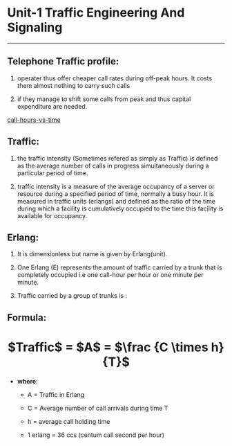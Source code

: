 
# Unit-1 Traffic Engineering And Signaling

<!-- 1. Telecommunication Traffic:
    - unit of Traffic , Traffic measurement.
    - A mathematical model:
        1. Lost call systems:
            - Theory , Traffic Performance.
            - Loss systems in tandem.
            - Traffic tables.
        2. Queueing systems: 
            - Erlang Distribution
            -Probability of delay
2. Signaling:
    - CCITT Signaling System and Digital Customers line Signaling -->

----------------------------------

## Telephone Traffic profile:

1. operater thus offer cheaper call rates during off-peak hours. It costs them almost nothing to carry such calls

2. if they manage to shift some calls from peak and thus capital expenditure are needed.

[call-hours-vs-time]()

## Traffic:
1. the traffic intensity (Sometimes refered as simply as Traffic) is defined as the average number of calls in progress simultaneously during a particular period of time.

2.  traffic intensity is a measure of the average occupancy of a server or resource during a specified period of time, normally a busy hour. 
It is  measured in traffic units (erlangs) and defined as the ratio of the time during which a facility is cumulatively occupied to the time this facility is available for occupancy.

## Erlang:


1. It is dimensionless but name is given by Erlang(unit).
2. One Erlang (E) represents the amount of traffic carried by a trunk that is completely occupied i.e one call-hour per hour or one minute per minute.

3. Traffic carried by a group of trunks is :

## Formula:
<center>
    <h1>
$Traffic$ = $A$  = $\frac {C \times h}{T}$
    </h1>
</center>

- **where**:    
    - A = Traffic in Erlang 
    - C = Average number of call arrivals during time T
    - h = average call holding time 

    - 1 erlang = 36 ccs (centum call second per hour)

